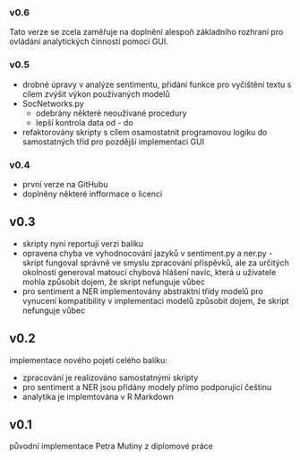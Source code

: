 ### v0.6

Tato verze se zcela zaměřuje na doplnění alespoň základního rozhraní pro ovládání analytických činností pomocí GUI.

### v0.5

- drobné úpravy v analýze sentimentu, přidání funkce pro vyčištění textu s cílem zvýšit výkon používaných modelů
- SocNetworks.py
  - odebrány některé neoužívané procedury
  - lepší kontrola data od - do
- refaktorovány skripty s cílem osamostatnit programovou logiku do samostatných tříd pro pozdější implementaci GUI

### v0.4

- první verze na GitHubu
- doplněny některé infformace o licenci

## v0.3

- skripty nyní reportují verzi balíku
- opravena chyba ve vyhodnocování jazyků v sentiment.py a ner.py - skript fungoval správně ve smyslu zpracování příspěvků, ale za určitých okolností generoval matoucí chybová hlášení navíc, která u uživatele mohla způsobit dojem, že skript nefunguje vůbec
- pro sentiment a NER implementovány abstraktní třídy modelů pro vynucení kompatibility v implementaci modelů způsobit dojem, že skript nefunguje vůbec

## v0.2

implementace nového pojetí celého balíku:

- zpracování je realizováno samostatnými skripty
- pro sentiment a NER jsou přidány modely přímo podporující češtinu
- analytika je implemtována v R Markdown

## v0.1

původní implementace Petra Mutiny z diplomové práce
